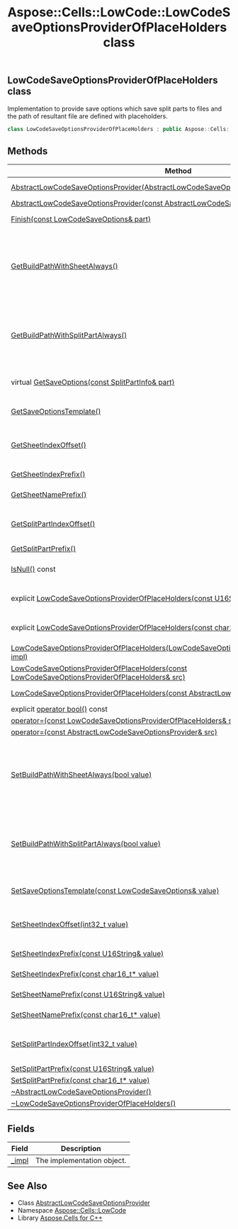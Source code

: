 ﻿---
title: Aspose::Cells::LowCode::LowCodeSaveOptionsProviderOfPlaceHolders class
linktitle: LowCodeSaveOptionsProviderOfPlaceHolders
second_title: Aspose.Cells for C++ API Reference
description: 'Aspose::Cells::LowCode::LowCodeSaveOptionsProviderOfPlaceHolders class. Implementation to provide save options which save split parts to files and the path of resultant file are defined with placeholders in C++.'
type: docs
weight: 1400
url: /cpp/aspose.cells.lowcode/lowcodesaveoptionsproviderofplaceholders/
---
## LowCodeSaveOptionsProviderOfPlaceHolders class


Implementation to provide save options which save split parts to files and the path of resultant file are defined with placeholders.

```cpp
class LowCodeSaveOptionsProviderOfPlaceHolders : public Aspose::Cells::LowCode::AbstractLowCodeSaveOptionsProvider
```

## Methods

| Method | Description |
| --- | --- |
| [AbstractLowCodeSaveOptionsProvider(AbstractLowCodeSaveOptionsProvider_Impl* impl)](../abstractlowcodesaveoptionsprovider/abstractlowcodesaveoptionsprovider/) | Constructs from an implementation object. |
| [AbstractLowCodeSaveOptionsProvider(const AbstractLowCodeSaveOptionsProvider\& src)](../abstractlowcodesaveoptionsprovider/abstractlowcodesaveoptionsprovider/) | Copy constructor. |
| [Finish(const LowCodeSaveOptions\& part)](../abstractlowcodesaveoptionsprovider/finish/) | Releases resources after processing currently split part. |
| [GetBuildPathWithSheetAlways()](./getbuildpathwithsheetalways/) | Whether add sheet index or name to file path always. Default value is false, that is, when there is only one sheet, the sheet index and name and corresponding prefix(SheetNamePrefix) will not be added to the file path. |
| [GetBuildPathWithSplitPartAlways()](./getbuildpathwithsplitpartalways/) | Whether add split part index to file path always. Default value is false, that is, when there is only one split part, the split part index and corresponding prefix(SplitPartPrefix) will not be added to the file path. |
| virtual [GetSaveOptions(const SplitPartInfo\& part)](./getsaveoptions/) | Gets the save options from which to get the output settings for currently split part. |
| [GetSaveOptionsTemplate()](./getsaveoptionstemplate/) | The template for creating instance of save options in GetSaveOptions(SplitPartInfo). |
| [GetSheetIndexOffset()](./getsheetindexoffset/) | Offset of sheet's index between what used in file path and its actual value(SplitPartInfo.SheetIndex). |
| [GetSheetIndexPrefix()](./getsheetindexprefix/) | Prefix for the index of worksheet. |
| [GetSheetNamePrefix()](./getsheetnameprefix/) | Prefix for the index of worksheet. |
| [GetSplitPartIndexOffset()](./getsplitpartindexoffset/) | Offset of split part's index between what used in file path and its actual value(SplitPartInfo.PartIndex). |
| [GetSplitPartPrefix()](./getsplitpartprefix/) | Prefix for the index of split part. |
| [IsNull()](./isnull/) const | Checks whether the implementation object is nullptr. |
| explicit [LowCodeSaveOptionsProviderOfPlaceHolders(const U16String\& pathTemplate)](./lowcodesaveoptionsproviderofplaceholders/) | Instantiates an instance to provide save options according to specified templates. |
| explicit [LowCodeSaveOptionsProviderOfPlaceHolders(const char16_t* pathTemplate)](./lowcodesaveoptionsproviderofplaceholders/) | Instantiates an instance to provide save options according to specified templates. |
| [LowCodeSaveOptionsProviderOfPlaceHolders(LowCodeSaveOptionsProviderOfPlaceHolders_Impl* impl)](./lowcodesaveoptionsproviderofplaceholders/) | Constructs from an implementation object. |
| [LowCodeSaveOptionsProviderOfPlaceHolders(const LowCodeSaveOptionsProviderOfPlaceHolders\& src)](./lowcodesaveoptionsproviderofplaceholders/) | Copy constructor. |
| [LowCodeSaveOptionsProviderOfPlaceHolders(const AbstractLowCodeSaveOptionsProvider\& src)](./lowcodesaveoptionsproviderofplaceholders/) | Constructs from a parent object. |
| explicit [operator bool()](./operator_bool/) const | operator bool() |
| [operator=(const LowCodeSaveOptionsProviderOfPlaceHolders\& src)](./operator_asm/) | operator= |
| [operator=(const AbstractLowCodeSaveOptionsProvider\& src)](../abstractlowcodesaveoptionsprovider/operator_asm/) | operator= |
| [SetBuildPathWithSheetAlways(bool value)](./setbuildpathwithsheetalways/) | Whether add sheet index or name to file path always. Default value is false, that is, when there is only one sheet, the sheet index and name and corresponding prefix(SheetNamePrefix) will not be added to the file path. |
| [SetBuildPathWithSplitPartAlways(bool value)](./setbuildpathwithsplitpartalways/) | Whether add split part index to file path always. Default value is false, that is, when there is only one split part, the split part index and corresponding prefix(SplitPartPrefix) will not be added to the file path. |
| [SetSaveOptionsTemplate(const LowCodeSaveOptions\& value)](./setsaveoptionstemplate/) | The template for creating instance of save options in GetSaveOptions(SplitPartInfo). |
| [SetSheetIndexOffset(int32_t value)](./setsheetindexoffset/) | Offset of sheet's index between what used in file path and its actual value(SplitPartInfo.SheetIndex). |
| [SetSheetIndexPrefix(const U16String\& value)](./setsheetindexprefix/) | Prefix for the index of worksheet. |
| [SetSheetIndexPrefix(const char16_t* value)](./setsheetindexprefix/) | Prefix for the index of worksheet. |
| [SetSheetNamePrefix(const U16String\& value)](./setsheetnameprefix/) | Prefix for the index of worksheet. |
| [SetSheetNamePrefix(const char16_t* value)](./setsheetnameprefix/) | Prefix for the index of worksheet. |
| [SetSplitPartIndexOffset(int32_t value)](./setsplitpartindexoffset/) | Offset of split part's index between what used in file path and its actual value(SplitPartInfo.PartIndex). |
| [SetSplitPartPrefix(const U16String\& value)](./setsplitpartprefix/) | Prefix for the index of split part. |
| [SetSplitPartPrefix(const char16_t* value)](./setsplitpartprefix/) | Prefix for the index of split part. |
| [~AbstractLowCodeSaveOptionsProvider()](../abstractlowcodesaveoptionsprovider/~abstractlowcodesaveoptionsprovider/) | Destructor. |
| [~LowCodeSaveOptionsProviderOfPlaceHolders()](./~lowcodesaveoptionsproviderofplaceholders/) | Destructor. |
## Fields

| Field | Description |
| --- | --- |
| [_impl](./_impl/) | The implementation object. |
## See Also

* Class [AbstractLowCodeSaveOptionsProvider](../abstractlowcodesaveoptionsprovider/)
* Namespace [Aspose::Cells::LowCode](../)
* Library [Aspose.Cells for C++](../../)
